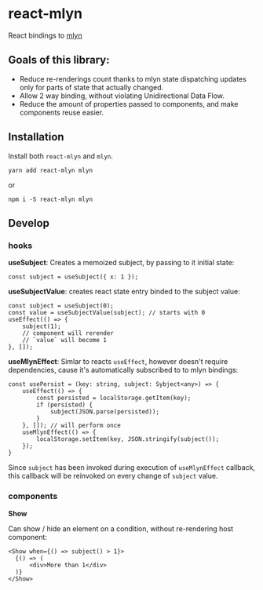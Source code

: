 # react-mlyn
React bindings to [mlyn](https://github.com/vaukalak/mlyn)

## Goals of this library:
- Reduce re-renderings count thanks to mlyn state dispatching updates only for parts of state that actually changed.
- Allow 2 way binding, without violating Unidirectional Data Flow.
- Reduce the amount of properties passed to components, and make components reuse easier.

## Installation

Install both `react-mlyn` and `mlyn`.
```
yarn add react-mlyn mlyn
```
or
```
npm i -S react-mlyn mlyn
```

## Develop

### hooks

**useSubject**:
Creates a memoized subject, by passing to it initial state:

```
const subject = useSubject({ x: 1 });
```


**useSubjectValue**: creates react state entry binded to the subject value:
```
const subject = useSubject(0);
const value = useSubjectValue(subject); // starts with 0
useEffect(() => {
    subject(1);
    // component will rerender
    // `value` will become 1
}, []);

```

**useMlynEffect**:
Simlar to reacts `useEffect`, however doesn't require dependencies, cause it's automatically subscribed to to mlyn bindings:

```
const usePersist = (key: string, subject: Sybject<any>) => {
    useEffect(() => {
        const persisted = localStorage.getItem(key);
        if (persisted) {
            subject(JSON.parse(persisted));
        }
    }, []); // will perform once
    useMlynEffect(() => {
        localStorage.setItem(key, JSON.stringify(subject());
    });
}
```

Since `subject` has been invoked during execution of `useMlynEffect` callback, this callback will be reinvoked on every change of `subject` value.

### components

**Show**

Can show / hide an element on a condition, without re-rendering host component:
```
<Show when={() => subject() > 1}>
  {() => (
      <div>More than 1</div>
  )}
</Show>
```